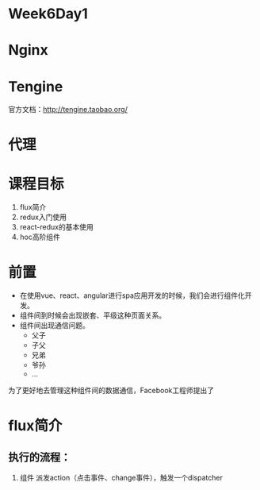 
# Week6Day1

# Nginx

# Tengine
官方文档：http://tengine.taobao.org/

# 代理

# 课程目标
1. flux简介
2. redux入门使用
3. react-redux的基本使用
4. hoc高阶组件


# 前置
+ 在使用vue、react、angular进行spa应用开发的时候，我们会进行组件化开发。
+ 组件间到时候会出现嵌套、平级这种页面关系。
+ 组件间出现通信问题。
    + 父子
    + 子父
    + 兄弟
    + 爷孙
    + ...
    
为了更好地去管理这种组件间的数据通信，Facebook工程师提出了

# flux简介


## 执行的流程：
1. 组件 派发action（点击事件、change事件），触发一个dispatcher

